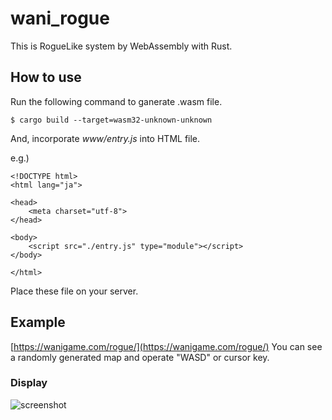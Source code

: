# wani_rogue
This is RogueLike system by WebAssembly with Rust.

## How to use
Run the following command to ganerate .wasm file.

    $ cargo build --target=wasm32-unknown-unknown
And, incorporate <em>www/entry.js</em> into HTML file.

e.g.)

    <!DOCTYPE html>
    <html lang="ja">

    <head>
        <meta charset="utf-8">
    </head>

    <body>
        <script src="./entry.js" type="module"></script>
    </body>

    </html>
Place these file on your server.

## Example
[https://wanigame.com/rogue/](https://wanigame.com/rogue/)
You can see a randomly generated map and operate "WASD" or cursor key.

### Display
![screenshot](https://user-images.githubusercontent.com/51026231/60900085-946db780-a2a6-11e9-9f32-70f6044ea16f.gif)
